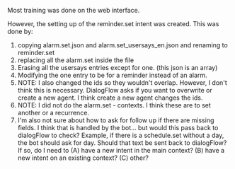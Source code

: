 Most training was done on the web interface.

However, the setting up of the reminder.set intent was created.
This was done by:
1) copying alarm.set.json and alarm.set_usersays_en.json and renaming to reminder.set
2) replacing all the alarm.set inside the file
3) Erasing all the usersays entries except for one. (this json is an array)
4) Modifying the one entry to be for a reminder instead of an alarm.
5) NOTE: I also changed the ids so they wouldn't overlap. However, I don't think this is necessary. DialogFlow asks if you want to overwrite or create a new agent. I think create a new agent changes the ids.
6) NOTE: I did not do the alarm.set - contexts. I think these are to set another or a recurrence.
7) I'm also not sure about how to ask for follow up if there are missing fields. I think that is handled by the bot... but would this pass back to dialogFlow to check? Example, if there is a schedule.set without a day, the bot should ask for day. Should that text be sent back to dialogFlow? If so, do I need to (A) have a new intent in the main context? (B) have a new intent on an existing context? (C) other?
